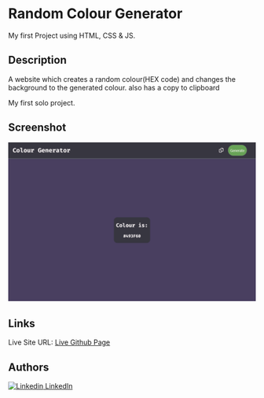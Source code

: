 # Random Colour Generator 

My first Project using HTML, CSS & JS.

## Description

A website which creates a random colour(HEX code) and changes the background to the generated colour.
also has a copy to clipboard

My first solo project.

## Screenshot

![Desktop Screenshot](./desktop-screenshot.png)

## Links

Live Site URL: [Live Github Page](https://john-csm-tate.github.io/random-colour-generator/)

## Authors

[![Linkedin](https://i.stack.imgur.com/gVE0j.png) LinkedIn](https://www.linkedin.com/in/john-csm-tate/)
